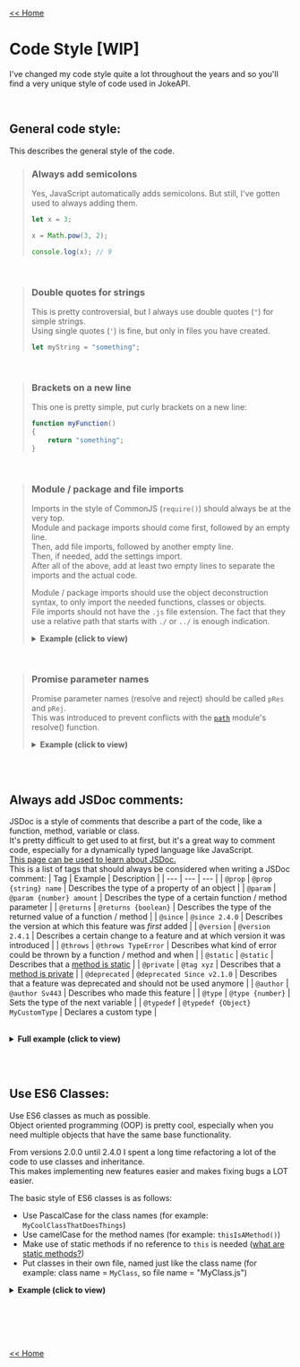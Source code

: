 [<< Home](./home.md#readme)
# Code Style [WIP]
I've changed my code style quite a lot throughout the years and so you'll find a very unique style of code used in JokeAPI.

<br>

## General code style:
This describes the general style of the code.  
  
> ### Always add semicolons
> Yes, JavaScript automatically adds semicolons. But still, I've gotten used to always adding them.
> ```js
> let x = 3;
> 
> x = Math.pow(3, 2);
> 
> console.log(x); // 9
> ```

<br>

> ### Double quotes for strings
> This is pretty controversial, but I always use double quotes (`"`) for simple strings.  
> Using single quotes (`'`) is fine, but only in files you have created.
> ```js
> let myString = "something";
> ```

<br>

> ### Brackets on a new line
> This one is pretty simple, put curly brackets on a new line:  
> ```js
> function myFunction()
> {
>     return "something";
> }
> ```

<br>

> ### Module / package and file imports
> Imports in the style of CommonJS (`require()`) should always be at the very top.  
> Module and package imports should come first, followed by an empty line.  
> Then, add file imports, followed by another empty line.  
> Then, if needed, add the settings import.  
> After all of the above, add at least two empty lines to separate the imports and the actual code.  
>   
> Module / package imports should use the object deconstruction syntax, to only import the needed functions, classes or objects.  
> File imports should not have the `.js` file extension. The fact that they use a relative path that starts with `./` or `../` is enough indication.
> 
> <details><summary><b>Example (click to view)</b></summary>
> 
> ```js
> const { resolve, join } = require("path");
> const { allOfType } = require("svcorelib");
> 
> const Endpoint = require("./src/classes/Endpoint");
> const httpServer = require("./src/httpServer");
> 
> const settings = require("./settings");
> ```
> 
> </details>  
>   

<br>

> ### Promise parameter names
> Promise parameter names (resolve and reject) should be called `pRes` and `pRej`.  
> This was introduced to prevent conflicts with the [`path`](https://nodejs.org/api/path.html) module's resolve() function.  
> 
> <details><summary><b>Example (click to view)</b></summary>
> 
> ```js
> const { resolve } = require("path");
> const { readFile } = require("fs");
> 
> function readFilePromise(filePath)
> {
>     return new Promise((pRes, pRej) => {
>         filePath = resolve(filePath);
> 
>         readFile(filePath, (err, data) => {
>             if(err)
>                 return pRej(err);
>             
>             return pRes(data.toString());
>         });
>     });
> }
> ```
> 
> </details>  
>   

<br><br>



## Always add JSDoc comments:
JSDoc is a style of comments that describe a part of the code, like a function, method, variable or class.  
It's pretty difficult to get used to at first, but it's a great way to comment code, especially for a dynamically typed language like JavaScript.  
[This page can be used to learn about JSDoc.](https://devdocs.io/jsdoc/)  
This is a list of tags that should always be considered when writing a JSDoc comment:
| Tag | Example | Description |
| --- | --- | --- |
| `@prop` | `@prop {string} name` | Describes the type of a property of an object |
| `@param` | `@param {number} amount` | Describes the type of a certain function / method parameter |
| `@returns` | `@returns {boolean}` | Describes the type of the returned value of a function / method |
| `@since` | `@since 2.4.0` | Describes the version at which this feature was *first* added |
| `@version` | `@version 2.4.1` | Describes a certain change to a feature and at which version it was introduced |
| `@throws` | `@throws TypeError` | Describes what kind of error could be thrown by a function / method and when |
| `@static` | `@static` | Describes that a [method is static](https://developer.mozilla.org/en-US/docs/Web/JavaScript/Reference/Classes/static) |
| `@private` | `@tag xyz` | Describes that a [method is private](https://javascript.info/private-protected-properties-methods) |
| `@deprecated` | `@deprecated Since v2.1.0` | Describes that a feature was deprecated and should not be used anymore |
| `@author` | `@author Sv443` | Describes who made this feature |
| `@type` | `@type {number}` | Sets the type of the next variable |
| `@typedef` | `@typedef {Object} MyCustomType` | Declares a custom type |

<br>

<details><summary><b>Full example (click to view)</b></summary>

```js
/**
 * @typedef {Object} PersonObj This object describes a person
 * @prop {string} name The person's name
 * @prop {number} age The age of the person
 * @prop {boolean} [isIdiot] Optional - whether this person is an idiot
 */

/**
 * This class describes a person
 * @since 1.0.0
 * @author Sv443
 */
class Person
{
    /**
     * Constructs an instance of the `Person` class
     * @param {PersonObj} person
     */
    constructor(person)
    {
        this.name = person.name;
        this.age = person.age;

        this._setIdiocy(person);
    }

    /**
     * Private method - sets the idiocy status based on a passed person object
     * @private
     * @param {PersonObj} person
     * @since 1.0.0
     * @version 1.1.0 The default value was not set correctly, this has now been fixed
     */
    _setIdiocy(person)
    {
        this.isIdiot = person.isIdiot || null; // property is optional, so default to null
    }

    /**
     * Returns the name of a passed person
     * @static
     * @param {Person} someone
     * @returns {string} Returns the name of the passed Person
     * @throws TypeError if the parameter `someone` is not an instance of the class `Person`
     * @since 1.1.0
     */
    static getName(someone)
    {
        if(someone instanceof Person)
            return someone.name;
        else
            throw new TypeError("The passed parameter \"someone\" is not an instance of the class \"Person\"");
    }

    /**
     * @deprecated This method was replaced by the static method `Person.getName()`, so it shouldn't be used anymore
     * @since 1.0.0
     * @version 1.1.0 Deprecated method
     */
    getMyName()
    {
        return this.name;
    }
}




/** @type {PersonObj} */
let svenObj = {
    name: "Sven",
    age: 19,
    isIdiot: true
};

let sven = new Person(svenObj);

console.log(Person.getName(sven)); // "Sven"
```

</details>

<br><br>



## Use ES6 Classes:
Use ES6 classes as much as possible.  
Object oriented programming (OOP) is pretty cool, especially when you need multiple objects that have the same base functionality.  
  
From versions 2.0.0 until 2.4.0 I spent a long time refactoring a lot of the code to use classes and inheritance.  
This makes implementing new features easier and makes fixing bugs a LOT easier.  
  
The basic style of ES6 classes is as follows:
- Use PascalCase for the class names (for example: `MyCoolClassThatDoesThings`)
- Use camelCase for the method names (for example: `thisIsAMethod()`)
- Make use of static methods if no reference to `this` is needed ([what are static methods?](https://developer.mozilla.org/en-US/docs/Web/JavaScript/Reference/Classes/static))
- Put classes in their own file, named just like the class name (for example: class name = `MyClass`, so file name = "MyClass.js")  
  
<details><summary><b>Example (click to view)</b></summary>

```js
/**
 * This is my class
 */
class MyClass
{
    /**
     * Constructs an instance of the class `MyClass`
     * @param {string} foo Some parameter, idk
     */
    constructor(foo)
    {
        this.foo = foo;
    }

    /**
     * Returns the property "foo", as uppercase
     * @returns {string}
     */
    getFoo()
    {
        return MyClass.uppercase(this.foo); // static methods can't be called on `this`
    }

    /**
     * Converts a string to uppercase
     * @static
     * @param {string} str
     * @returns {string}
     */
    static uppercase(str)
    {
        return str.toUpperCase();
    }
}

module.exports = MyClass; // since classes are in their own files, export the class so it can be imported in other files





// *** example usage ***

let x = new MyClass("example"); // create an instance of the class using the `new` keyword

console.log(x.foo);      // "example"
console.log(x.getFoo()); // "EXAMPLE"

// using the static method, outside of the class:
console.log(MyClass.uppercase("something")); // "SOMETHING"
```

</details>


<br><br><br><br>

[<< Home](./home.md#readme)
